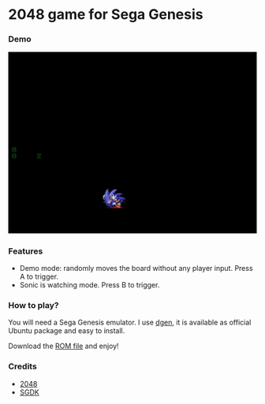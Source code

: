 # 2048 game for Sega Genesis

### Demo

![alt text](demo.gif)

### Features

 * Demo mode: randomly moves the board without any player input. Press A to trigger.
 * Sonic is watching mode. Press B to trigger.

### How to play?

You will need a Sega Genesis emulator. I use [dgen](http://dgen.sourceforge.net/), it is available as official Ubuntu package and easy to install.

Download the [ROM file](out/rom.bin) and enjoy!

### Credits
 * [2048](https://play2048.co/)
 * [SGDK](https://github.com/Stephane-D/SGDK)

